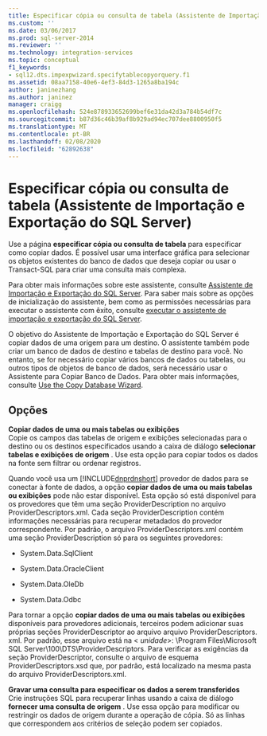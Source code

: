 ```yaml
---
title: Especificar cópia ou consulta de tabela (Assistente de Importação e Exportação do SQL Server) | Microsoft Docs
ms.custom: ''
ms.date: 03/06/2017
ms.prod: sql-server-2014
ms.reviewer: ''
ms.technology: integration-services
ms.topic: conceptual
f1_keywords:
- sql12.dts.impexpwizard.specifytablecopyorquery.f1
ms.assetid: 08aa7158-40e6-4ef3-84d3-1265a8ba194c
author: janinezhang
ms.author: janinez
manager: craigg
ms.openlocfilehash: 524e878933652699bef6e31da42d3a784b54df7c
ms.sourcegitcommit: b87d36c46b39af8b929ad94ec707dee8800950f5
ms.translationtype: MT
ms.contentlocale: pt-BR
ms.lasthandoff: 02/08/2020
ms.locfileid: "62892638"
---
```

# <a name="specify-table-copy-or-query-sql-server-import-and-export-wizard"></a>Especificar cópia ou consulta de tabela (Assistente de Importação e Exportação do SQL Server)
  Use a página **especificar cópia ou consulta de tabela** para especificar como copiar dados. É possível usar uma interface gráfica para selecionar os objetos existentes do banco de dados que deseja copiar ou usar o Transact-SQL para criar uma consulta mais complexa.  
  
 Para obter mais informações sobre este assistente, consulte [Assistente de Importação e Exportação do SQL Server](import-and-export-data-with-the-sql-server-import-and-export-wizard.md). Para saber mais sobre as opções de inicialização do assistente, bem como as permissões necessárias para executar o assistente com êxito, consulte [executar o assistente de importação e exportação do SQL Server](start-the-sql-server-import-and-export-wizard.md).  
  
 O objetivo do Assistente de Importação e Exportação do SQL Server é copiar dados de uma origem para um destino. O assistente também pode criar um banco de dados de destino e tabelas de destino para você. No entanto, se for necessário copiar vários bancos de dados ou tabelas, ou outros tipos de objetos de banco de dados, será necessário usar o Assistente para Copiar Banco de Dados. Para obter mais informações, consulte [Use the Copy Database Wizard](../../relational-databases/databases/use-the-copy-database-wizard.md).  
  
## <a name="options"></a>Opções  
 **Copiar dados de uma ou mais tabelas ou exibições**  
 Copie os campos das tabelas de origem e exibições selecionadas para o destino ou os destinos especificados usando a caixa de diálogo **selecionar tabelas e exibições de origem** . Use esta opção para copiar todos os dados na fonte sem filtrar ou ordenar registros.  
  
 Quando você usa um [!INCLUDE[dnprdnshort](../../includes/dnprdnshort-md.md)] provedor de dados para se conectar à fonte de dados, a opção **copiar dados de uma ou mais tabelas ou exibições** pode não estar disponível. Esta opção só está disponível para os provedores que têm uma seção ProviderDescription no arquivo ProviderDescriptors.xml. Cada seção ProviderDescription contém informações necessárias para recuperar metadados do provedor correspondente. Por padrão, o arquivo ProviderDescriptors.xml contém uma seção ProviderDescription só para os seguintes provedores:  
  
-   System.Data.SqlClient  
  
-   System.Data.OracleClient  
  
-   System.Data.OleDb  
  
-   System.Data.Odbc  
  
 Para tornar a opção **copiar dados de uma ou mais tabelas ou exibições** disponíveis para provedores adicionais, terceiros podem adicionar suas próprias seções ProviderDescriptor ao arquivo arquivo ProviderDescriptors. xml. Por padrão, esse arquivo está na \< *unidade*>: \Program Files\Microsoft SQL Server\100\DTS\ProviderDescriptors. Para verificar as exigências da seção ProviderDescriptor, consulte o arquivo de esquema ProviderDescriptors.xsd que, por padrão, está localizado na mesma pasta do arquivo ProviderDescriptors.xml.  
  
 **Gravar uma consulta para especificar os dados a serem transferidos**  
 Crie instruções SQL para recuperar linhas usando a caixa de diálogo **fornecer uma consulta de origem** . Use essa opção para modificar ou restringir os dados de origem durante a operação de cópia. Só as linhas que correspondem aos critérios de seleção podem ser copiados.  
  
  

